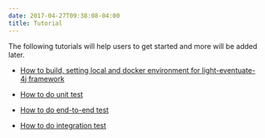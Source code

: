 ```yaml
---
date: 2017-04-27T09:38:08-04:00
title: Tutorial
---
```




The following tutorials will help users to get started and more will be added later.

* [How to build, setting local and docker environment for light-eventuate-4j framework](https://networknt.github.io/light-eventuate-4j/tutorial/setup/)


* [How to do unit test](https://networknt.github.io/light-eventuate-4j/tutorials/unit-test/)

* [How to do end-to-end test](https://networknt.github.io/light-eventuate-4j/tutorials/end-to-end-test/)

* [How to do integration test](https://networknt.github.io/light-eventuate-4j/tutorials/integration-test/)
